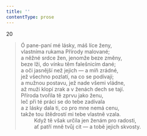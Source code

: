 ```yaml
---
title: ''
contentType: prose
---
```


20

> Ó pane-paní mé lásky, máš líce ženy,  
> vlastníma rukama Přírody malované;  
> a něžné srdce žen, jenomže beze změny,  
> beze lži, do vínku těm falešnicím dané;  
> a oči jasnější než jejich — a míň zrádné,  
> jež všechno pozlatí, na co se podívají;  
> a mužnou postavu, jež nade všemi vládne,  
> až muži klopí zrak a v ženách dech se tají.  
> Příroda tvořila tě zprvu jako ženu,  
> leč při té práci se do tebe zadívala  
> a z lásky dala ti, co pro mne nemá cenu,  
> takže tou štědrostí mi tebe vlastně vzala.  
>          Když tě však určila jen ženám pro radosti,  
>          ať patří mně tvůj cit — a tobě jejich skvosty.
